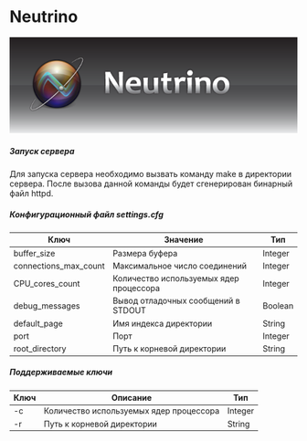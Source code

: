 # Neutrino 
![Neutrino logo](https://raw.githubusercontent.com/KhasanovBI/Highload-Homework-1/master/image/Neutrino.png)

##### Запуск сервера
Для запуска сервера необходимо вызвать команду make в директории сервера. После вызова данной команды будет сгенерирован бинарный файл httpd. <br>

##### Конфигурационный файл settings.cfg

| Ключ                  | Значение                                | Тип     |
|-----------------------|-----------------------------------------|---------|
| buffer_size           | Размера буфера                          | Integer |
| connections_max_count | Максимальное число соединений           | Integer |
| CPU_cores_count       | Количество используемых ядер процессора | Integer |
| debug_messages        | Вывод отладочных сообщений в STDOUT     | Boolean |
| default_page          | Имя индекса директории                  | String  |
| port                  | Порт                                    | Integer |
| root_directory        | Путь к корневой директории              | String  |

##### Поддерживаемые ключи

| Ключ | Описание                                | Тип     |
|------|-----------------------------------------|---------|
| -с   | Количество используемых ядер процессора | Integer |
| -r   | Путь к корневой директории              | String  |
